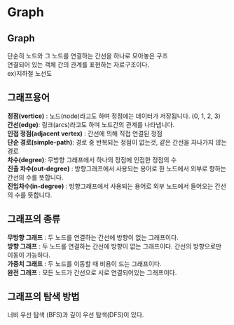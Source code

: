 # Graph
   
## Graph
단순히 노드와 그 노드를 연결하는 간선을 하나로 모아놓은 구조   
연결되어 있는 객체 간의 관계를 표현하는 자료구조이다.   
ex)지하철 노선도   
   
## 그래프용어
**정점(vertice)** : 노드(node)라고도 하며 정점에는 데이터가 저장됩니다. (0, 1, 2, 3)   
**간선(edge)**: 링크(arcs)라고도 하며 노드간의 관계를 나타냅니다.   
**인접 정점(adjacent vertex)** : 간선에 의해 직접 연결된 정점   
**단순 경로(simple-path)**: 경로 중 반복되는 정점이 없는것, 같은 간선을 자나가지 않는 경로   
**차수(degree)**: 무방향 그래프에서 하나의 정점에 인접한 정점의 수   
**진출 차수(out-degree)** : 방향그래프에서 사용되는 용어로 한 노드에서 외부로 향하는 간선의 수를 뜻합니다.   
**진입차수(in-degree)** : 방향그래프에서 사용되는 용어로 외부 노드에서 들어오는 간선의 수를 뜻합니다.   
   
## 그래프의 종류
**무방향 그래프** : 두 노드를 연결하는 간선에 방향이 없는 그래프이다.   
**방향 그래프** : 두 노드를 연결하는 간선에 방향이 없는 그래프이다. 간선의 방향으로만 이동이 가능하다.   
**가중치 그래프** : 두 노드를 이동할 때 비용이 드는 그래프이다.   
**완전 그래프** : 모든 노드가 간선으로 서로 연결되어있는 그래프이다.   
   
## 그래프의 탐색 방법
너비 우선 탐색 (BFS)과 깊이 우선 탐색(DFS)이 있다.
